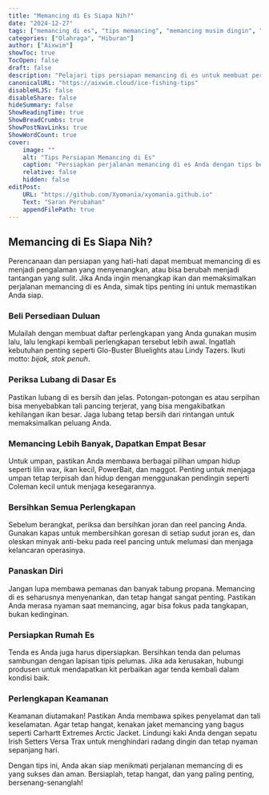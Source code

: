 ```yaml
---
title: "Memancing di Es Siapa Nih?"
date: "2024-12-27"
tags: ["memancing di es", "tips memancing", "memancing musim dingin", "persiapan memancing di es"]
categories: ["Olahraga", "Hiburan"]
author: ["Aixwim"]
showToc: true
TocOpen: false
draft: false
description: "Pelajari tips persiapan memancing di es untuk membuat perjalanan memancing Anda sukses dan menyenangkan. Bersiaplah untuk petualangan memancing di es yang aman dan seru!"
canonicalURL: "https://aixwim.cloud/ice-fishing-tips"
disableHLJS: false
disableShare: false
hideSummary: false
ShowReadingTime: true
ShowBreadCrumbs: true
ShowPostNavLinks: true
ShowWordCount: true
cover:
    image: ""
    alt: "Tips Persiapan Memancing di Es"
    caption: "Persiapkan perjalanan memancing di es Anda dengan tips berguna ini."
    relative: false
    hidden: false
editPost:
    URL: "https://github.com/Xyomania/xyomania.github.io"
    Text: "Saran Perubahan"
    appendFilePath: true
---
```


## Memancing di Es Siapa Nih?

Perencanaan dan persiapan yang hati-hati dapat membuat memancing di es menjadi pengalaman yang menyenangkan, atau bisa berubah menjadi tantangan yang sulit. Jika Anda ingin menangkap ikan dan memaksimalkan perjalanan memancing di es Anda, simak tips penting ini untuk memastikan Anda siap.

### **Beli Persediaan Duluan**

Mulailah dengan membuat daftar perlengkapan yang Anda gunakan musim lalu, lalu lengkapi kembali perlengkapan tersebut lebih awal. Ingatlah kebutuhan penting seperti Glo-Buster Bluelights atau Lindy Tazers. Ikuti motto: *bijak, stok penuh*.

### **Periksa Lubang di Dasar Es**

Pastikan lubang di es bersih dan jelas. Potongan-potongan es atau serpihan bisa menyebabkan tali pancing terjerat, yang bisa mengakibatkan kehilangan ikan besar. Jaga lubang tetap bersih dari rintangan untuk memaksimalkan peluang Anda.

### **Memancing Lebih Banyak, Dapatkan Empat Besar**

Untuk umpan, pastikan Anda membawa berbagai pilihan umpan hidup seperti lilin wax, ikan kecil, PowerBait, dan maggot. Penting untuk menjaga umpan tetap terpisah dan hidup dengan menggunakan pendingin seperti Coleman kecil untuk menjaga kesegarannya.

### **Bersihkan Semua Perlengkapan**

Sebelum berangkat, periksa dan bersihkan joran dan reel pancing Anda. Gunakan kapas untuk membersihkan goresan di setiap sudut joran es, dan oleskan minyak anti-beku pada reel pancing untuk melumasi dan menjaga kelancaran operasinya.

### **Panaskan Diri**

Jangan lupa membawa pemanas dan banyak tabung propana. Memancing di es seharusnya menyenankan, dan tetap hangat sangat penting. Pastikan Anda merasa nyaman saat memancing, agar bisa fokus pada tangkapan, bukan kedinginan.

### **Persiapkan Rumah Es**

Tenda es Anda juga harus dipersiapkan. Bersihkan tenda dan pelumas sambungan dengan lapisan tipis pelumas. Jika ada kerusakan, hubungi produsen untuk mendapatkan kit perbaikan agar tenda kembali dalam kondisi baik.

### **Perlengkapan Keamanan**

Keamanan diutamakan! Pastikan Anda membawa spikes penyelamat dan tali keselamatan. Agar tetap hangat, kenakan jaket memancing yang bagus seperti Carhartt Extremes Arctic Jacket. Lindungi kaki Anda dengan sepatu Irish Setters Versa Trax untuk menghindari radang dingin dan tetap nyaman sepanjang hari.

Dengan tips ini, Anda akan siap menikmati perjalanan memancing di es yang sukses dan aman. Bersiaplah, tetap hangat, dan yang paling penting, bersenang-senanglah!
